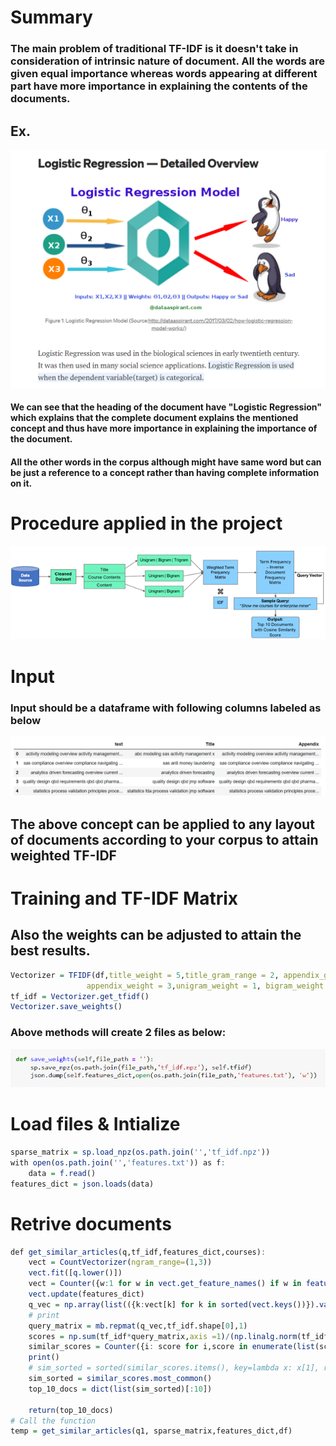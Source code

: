 # Summary
### The main problem of traditional TF-IDF is it doesn't take in consideration of intrinsic nature of document. All the words are given equal importance whereas words appearing at different part have more importance in explaining the contents of the documents.
## Ex. 
![Document_Example](/assets/LR.png)
#### We can see that the heading of the document have "Logistic Regression" which explains that the complete document explains the mentioned concept and thus have more importance in explaining the importance of the document.
#### All the other words in the corpus although might have same word but can be just a reference to a concept rather than having complete information on it.


# Procedure applied in the project
![Document_Example](/assets/Picture1.png)


# Input
### Input should be a dataframe with following columns labeled as below
![Document_Example](/assets/Head.png)
## The above concept can be applied to any layout of documents according to your corpus to attain weighted TF-IDF

# Training and TF-IDF Matrix
## Also the weights can be adjusted to attain the best results.
```R
Vectorizer = TFIDF(df,title_weight = 5,title_gram_range = 2, appendix_gram_range =2, text_gram_range =0,
                 appendix_weight = 3,unigram_weight = 1, bigram_weight = 4, tri_gram_weight = 10)
tf_idf = Vectorizer.get_tfidf()
Vectorizer.save_weights()
```
### Above methods will create 2 files as below:
![Document_Example](/assets/Files.png)

# Load files & Intialize
```R
sparse_matrix = sp.load_npz(os.path.join('','tf_idf.npz'))
with open(os.path.join('','features.txt')) as f:
    data = f.read()
features_dict = json.loads(data)
```

# Retrive documents
```R
def get_similar_articles(q,tf_idf,features_dict,courses):
    vect = CountVectorizer(ngram_range=(1,3))
    vect.fit([q.lower()])
    vect = Counter({w:1 for w in vect.get_feature_names() if w in features_dict.keys()})
    vect.update(features_dict)
    q_vec = np.array(list(({k:vect[k] for k in sorted(vect.keys())}).values()),dtype = 'float64')
    # print
    query_matrix = mb.repmat(q_vec,tf_idf.shape[0],1)
    scores = np.sum(tf_idf*query_matrix,axis =1)/(np.linalg.norm(tf_idf,axis=1)/np.linalg.norm(query_matrix,axis=1))
    similar_scores = Counter({i: score for i,score in enumerate(list(scores))})
    print()
    # sim_sorted = sorted(similar_scores.items(), key=lambda x: x[1], reverse=True)
    sim_sorted = similar_scores.most_common()
    top_10_docs = dict(list(sim_sorted)[:10])
   
    return(top_10_docs) 
# Call the function
temp = get_similar_articles(q1, sparse_matrix,features_dict,df)
```

